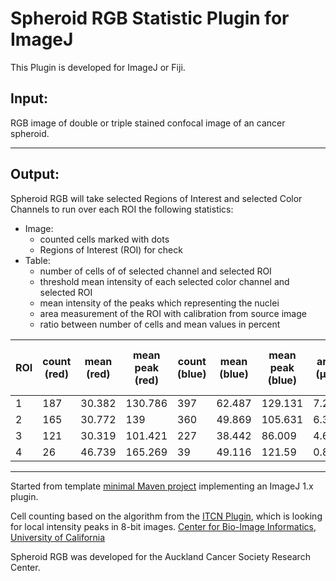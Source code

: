 Spheroid RGB Statistic Plugin for ImageJ
========================================

This Plugin is developed for ImageJ or Fiji.

Input:
------
RGB image of double or triple stained confocal image of an cancer spheroid.

---

Output:
-------
Spheroid RGB will take selected Regions of Interest and selected Color
Channels to run over each ROI the following statistics:

- Image:
    - counted cells marked with dots
    - Regions of Interest (ROI) for check
- Table:
    - number of cells of of selected channel and selected ROI
    - threshold mean intensity of each selected color channel and selected ROI
    - mean intensity of the peaks which representing the nuclei
    - area measurement of the ROI with calibration from source image
    - ratio between number of cells  and mean values in percent

| ROI | count (red) | mean (red) | mean peak (red) | count (blue) | mean (blue) | mean peak (blue) | area (μm)  | count ratio (%) | mean ratio (%) | mean peak ratio (%) |
|-----|-------------|------------|-----------------|--------------|-------------|------------------|------------|-----------------|----------------|---------------------|
| 1   | 187         | 30.382     | 130.786         | 397          | 62.487      | 129.131          | 7.291      | 47.103          | 48.622         | 98.734              |
| 2   | 165         | 30.772     | 139             | 360          | 49.869      | 105.631          | 6.35       | 45.833          | 61.707         | 75.993              |
| 3   | 121         | 30.319     | 101.421         | 227          | 38.442      | 86.009           | 4.626      | 53.304          | 78.87          | 84.803              |
| 4   | 26          | 46.739     | 165.269         | 39           | 49.116      | 121.59           | 0.816      | 66.667          | 95.159         | 73.571              |


---

Started from template [minimal Maven project](https://github.com/imagej/minimal-ij1-plugin/archive/master.zip) implementing an ImageJ 1.x plugin.


Cell counting based on the algorithm from the [ITCN Plugin](https://imagej.nih.gov/ij/plugins/itcn.html), which is looking for local intensity peaks in 8-bit images.
[Center for Bio-Image Informatics, University of California](http://bioimage.ucsb.edu/automatic-nuclei-counter-plug-in-for-imagej)

Spheroid RGB was developed for the Auckland Cancer Society Research Center.